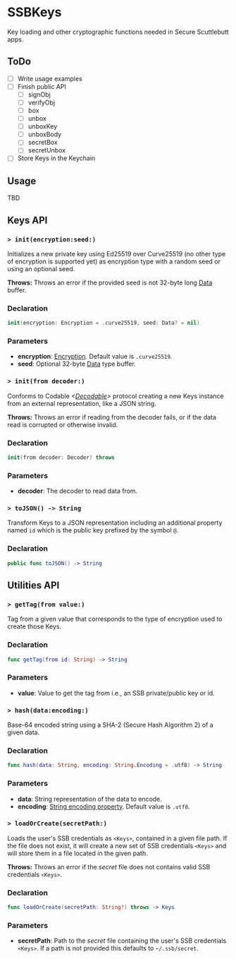 # SSBKeys

Key loading and other cryptographic functions needed in Secure Scuttlebutt apps.

## ToDo

- [ ] Write usage examples
- [ ] Finish public API
    - [ ] signObj
    - [ ] verifyObj
    - [ ] box
    - [ ] unbox
    - [ ] unboxKey
    - [ ] unboxBody
    - [ ] secretBox
    - [ ] secretUnbox
- [ ] Store Keys in the Keychain

## Usage

TBD

## Keys API

### `> init(encryption:seed:)`

Initializes a new private key using Ed25519 over Curve25519 (no other type of encryption is supported yet) as encryption type with a random seed or using an optional seed.

**Throws:** Throws an error if the provided seed is not 32-byte long [Data][data] buffer.

### Declaration

```swift
init(encryption: Encryption = .curve25519, seed: Data? = nil)
```

### Parameters

- **encryption**: [Encryption](). Default value is `.curve25519`.
- **seed**: Optional 32-byte [Data][data] type buffer.

### `> init(from decoder:)`

Conforms to Codable *<[Decodable][decodable]>* protocol creating a new Keys instance from an external representation, like a JSON string.

**Throws:** Throws an error if reading from the decoder fails, or if the data read is corrupted or otherwise invalid.

### Declaration

```swift
init(from decoder: Decoder) throws
```

### Parameters

- **decoder**: The decoder to read data from.

### `> toJSON() -> String`

Transform Keys to a JSON representation including an additional property named `id` which is the public key prefixed by the symbol `@`.

### Declaration

```swift
public func toJSON() -> String
```

## Utilities API

### `> getTag(from value:)`

Tag from a given value that corresponds to the type of encryption used to create those Keys.

### Declaration

```swift
func getTag(from id: String) -> String
```

### Parameters

- **value**: Value to get the tag from i.e., an SSB private/public key or id.

### `> hash(data:encoding:)`

Base-64 encoded string using a SHA-2 (Secure Hash Algorithm 2) *<SHA-256>* of a given data.

### Declaration

```swift
func hash(data: String, encoding: String.Encoding = .utf8) -> String
```

### Parameters

- **data**: String representation of the data to encode.
- **encoding**: [String encoding property][string_encoding]. Default value is `.utf8`.

### `> loadOrCreate(secretPath:)`

Loads the user's SSB credentials as `<Keys>`, contained in a given file path. If the file does not exist, it will create a new set of SSB
credentials `<Keys>` and will store them in a file located in the given path.

**Throws:** Throws an error if the *secret* file does not contains valid SSB credentials `<Keys>`.

### Declaration

```swift
func loadOrCreate(secretPath: String?) throws -> Keys
```

### Parameters

- **secretPath**: Path to the *secret* file containing the user's SSB credentials `<Keys>`. If a path is not provided this defaults to
`~/.ssb/secret`.


[data]: https://developer.apple.com/documentation/foundation/data
[string_encoding]: https://developer.apple.com/documentation/swift/string/encoding
[decodable]: https://developer.apple.com/documentation/swift/decodable
[encodable]: https://developer.apple.com/documentation/swift/encodable
